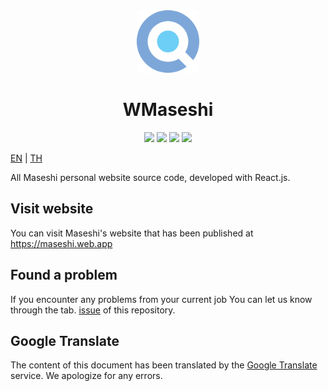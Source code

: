 <div align="center">
    <img src="https://raw.githubusercontent.com/Maseshi/WMaseshi/main/public/icon.svg" width="100">
    <h1>
        <strong>WMaseshi</strong>
    </h1>
    <img src="https://img.shields.io/badge/react.js-v18-61DBFB?logo=react&logoColor=white&style=flat-square">
    <img src="https://img.shields.io/github/stars/Maseshi/WMaseshi.svg?logo=github&style=flat-square">
    <img src="https://img.shields.io/github/license/Maseshi/WMaseshi.svg?logo=github&style=flat-square">
    <img src="https://img.shields.io/website-up-down-green-red/https/maseshi.web.app.svg?logo=webpack&logoColor=white&style=flat-square">
</div>

[EN](https://github.com/Maseshi/WMaseshi/blob/main/docs/README.en.md) | [TH](https://github.com/Maseshi/WMaseshi/blob/main/docs/README.th.md)

All Maseshi personal website source code, developed with React.js.

## Visit website

You can visit Maseshi's website that has been published at https://maseshi.web.app

## Found a problem

If you encounter any problems from your current job You can let us know through the tab. [issue](https://github.com/Maseshi/WMaseshi/issues) of this repository.

## Google Translate

The content of this document has been translated by the [Google Translate](https://translate.google.com/) service. We apologize for any errors.
